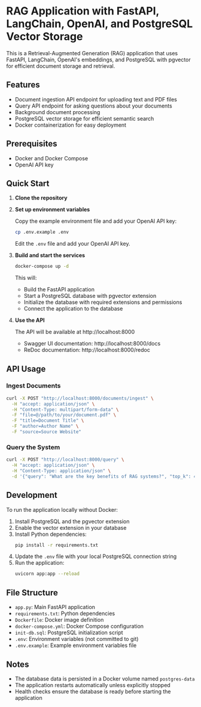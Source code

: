 # RAG Application with FastAPI, LangChain, OpenAI, and PostgreSQL Vector Storage

This is a Retrieval-Augmented Generation (RAG) application that uses FastAPI, LangChain, OpenAI's embeddings, and PostgreSQL with pgvector for efficient document storage and retrieval.

## Features

- Document ingestion API endpoint for uploading text and PDF files
- Query API endpoint for asking questions about your documents
- Background document processing
- PostgreSQL vector storage for efficient semantic search
- Docker containerization for easy deployment

## Prerequisites

- Docker and Docker Compose
- OpenAI API key

## Quick Start

1. **Clone the repository**

2. **Set up environment variables**

   Copy the example environment file and add your OpenAI API key:
   ```bash
   cp .env.example .env
   ```
   
   Edit the `.env` file and add your OpenAI API key.

3. **Build and start the services**

   ```bash
   docker-compose up -d
   ```

   This will:
   - Build the FastAPI application
   - Start a PostgreSQL database with pgvector extension
   - Initialize the database with required extensions and permissions
   - Connect the application to the database

4. **Use the API**

   The API will be available at http://localhost:8000

   - Swagger UI documentation: http://localhost:8000/docs
   - ReDoc documentation: http://localhost:8000/redoc

## API Usage

### Ingest Documents

```bash
curl -X POST "http://localhost:8000/documents/ingest" \
  -H "accept: application/json" \
  -H "Content-Type: multipart/form-data" \
  -F "file=@/path/to/your/document.pdf" \
  -F "title=Document Title" \
  -F "author=Author Name" \
  -F "source=Source Website"
```

### Query the System

```bash
curl -X POST "http://localhost:8000/query" \
  -H "accept: application/json" \
  -H "Content-Type: application/json" \
  -d '{"query": "What are the key benefits of RAG systems?", "top_k": 4}'
```

## Development

To run the application locally without Docker:

1. Install PostgreSQL and the pgvector extension
2. Enable the vector extension in your database
3. Install Python dependencies:
   ```bash
   pip install -r requirements.txt
   ```
4. Update the `.env` file with your local PostgreSQL connection string
5. Run the application:
   ```bash
   uvicorn app:app --reload
   ```

## File Structure

- `app.py`: Main FastAPI application
- `requirements.txt`: Python dependencies
- `Dockerfile`: Docker image definition
- `docker-compose.yml`: Docker Compose configuration
- `init-db.sql`: PostgreSQL initialization script
- `.env`: Environment variables (not committed to git)
- `.env.example`: Example environment variables file

## Notes

- The database data is persisted in a Docker volume named `postgres-data`
- The application restarts automatically unless explicitly stopped
- Health checks ensure the database is ready before starting the application